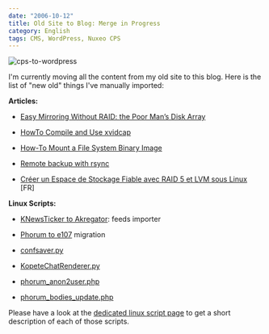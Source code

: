 ```yaml
---
date: "2006-10-12"
title: Old Site to Blog: Merge in Progress
category: English
tags: CMS, WordPress, Nuxeo CPS
---
```


![cps-to-wordpress](/uploads/2006/cps-to-wordpress.png)

I'm currently moving all the content from my old site to this blog. Here is the list of "new old" things I've manually imported:

**Articles:**

  * [Easy Mirroring Without RAID: the Poor Man’s Disk Array](https://kevin.deldycke.com/2005/07/easy-mirroring-without-raid-the-poor-mans-disk-array/)

  * [HowTo Compile and Use xvidcap](https://kevin.deldycke.com/2005/06/howto-compile-and-use-xvidcap/)

  * [How-To Mount a File System Binary Image](https://kevin.deldycke.com/2005/05/how-to-mount-a-file-system-binary-image/)

  * [Remote backup with rsync](https://kevin.deldycke.com/2005/04/remote-backup-with-rsync/)

  * [Créer un Espace de Stockage Fiable avec RAID 5 et LVM sous Linux](https://kevin.deldycke.com/2005/04/creer-un-espace-de-stockage-fiable-avec-raid-5-et-lvm-sous-linux/) [FR]

**Linux Scripts:**

  * [KNewsTicker to Akregator](https://github.com/kdeldycke/scripts/blob/master/KnewstickerToAkregator.py): feeds importer

  * [Phorum to e107](https://github.com/kdeldycke/scripts/blob/master/phorum_to_e107.php) migration

  * [confsaver.py](https://github.com/kdeldycke/scripts/blob/master/confsaver.py)

  * [KopeteChatRenderer.py](https://github.com/kdeldycke/scripts/blob/master/KopeteChatRenderer.py)

  * [phorum_anon2user.php](https://github.com/kdeldycke/scripts/blob/master/phorum_anon2user.php)

  * [phorum_bodies_update.php](https://github.com/kdeldycke/scripts/blob/master/phorum_bodies_update.php)

Please have a look at the [dedicated linux script page](https://github.com/kdeldycke/scripts) to get a short description of each of those scripts.
